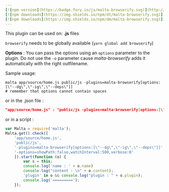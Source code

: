 ```yaml
---
[![npm version](https://badge.fury.io/js/malta-browserify.svg)](http://badge.fury.io/js/malta-browserify)
[![npm downloads](https://img.shields.io/npm/dt/malta-browserify.svg)](https://npmjs.org/package/malta-browserify)
[![npm downloads](https://img.shields.io/npm/dm/malta-browserify.svg)](https://npmjs.org/package/malta-browserify)  
---  
```


This plugin can be used on: **.js** files

`browserify` needs to be globally available (`yarn global add browserify`)


**Options** : You can pass the options using an `options` parameter to the plugin. Do not use the `-o` parameter cause _malta-browserify_ adds it automatically with the right outfilename. 

Sample usage:  
``` shell
malta app/source/home.js public/js -plugins=malta-browserify[options:[\"--dg\",\"-ig\",\"--deps\"]]
# remember that options cannot contain spaces
```
or in the .json file :
``` json
"app/source/home.js" : "public/js -plugins=malta-browserify[options:[\"--dg\",\"-ig\",\"--deps\"]]"
```
or in a script : 
``` js
var Malta = require('malta');
Malta.get().check([
    'app/source/home.js',
    'public/js',
    '-plugins=malta-browserify[options:[\"--dg\",\"-ig\",\"--deps\"]]',
    '-options=showPath:false,watchInterval:500,verbose:0'
    ]).start(function (o) {
        var s = this;
        console.log('name : ' + o.name)
        console.log("content : \n" + o.content);
        'plugin' in o && console.log("plugin : " + o.plugin);
        console.log('=========');
    });
```
